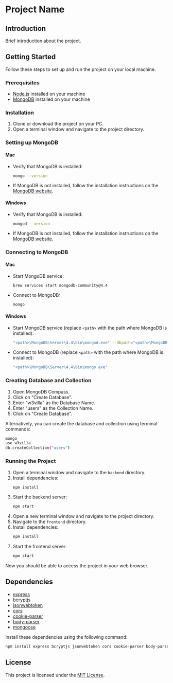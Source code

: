 # Project Name

## Introduction
Brief introduction about the project.

## Getting Started
Follow these steps to set up and run the project on your local machine.

### Prerequisites
- [Node.js](https://nodejs.org/) installed on your machine
- [MongoDB](https://www.mongodb.com/) installed on your machine

### Installation
1. Clone or download the project on your PC.
2. Open a terminal window and navigate to the project directory.

### Setting up MongoDB
#### Mac
- Verify that MongoDB is installed:
  ```bash
  mongo --version
  ```
- If MongoDB is not installed, follow the installation instructions on the [MongoDB website](https://docs.mongodb.com/manual/tutorial/install-mongodb-on-os-x/).

#### Windows
- Verify that MongoDB is installed:
  ```bash
  mongod --version
  ```
- If MongoDB is not installed, follow the installation instructions on the [MongoDB website](https://docs.mongodb.com/manual/tutorial/install-mongodb-on-windows/).

### Connecting to MongoDB
#### Mac
- Start MongoDB service:
  ```bash
  brew services start mongodb-community@4.4
  ```
- Connect to MongoDB:
  ```bash
  mongo
  ```

#### Windows
- Start MongoDB service (replace `<path>` with the path where MongoDB is installed):
  ```bash
  "<path>\MongoDB\Server\4.4\bin\mongod.exe" --dbpath="<path>\MongoDB\data\db"
  ```
- Connect to MongoDB (replace `<path>` with the path where MongoDB is installed):
  ```bash
  "<path>\MongoDB\Server\4.4\bin\mongo.exe"
  ```

### Creating Database and Collection
1. Open MongoDB Compass.
2. Click on "Create Database".
3. Enter "w3villa" as the Database Name.
4. Enter "users" as the Collection Name.
5. Click on "Create Database".

Alternatively, you can create the database and collection using terminal commands:

```bash
mongo
use w3villa
db.createCollection("users")
```

### Running the Project
1. Open a terminal window and navigate to the `backend` directory.
2. Install dependencies:
   ```bash
   npm install
   ```
3. Start the backend server:
   ```bash
   npm start
   ```
4. Open a new terminal window and navigate to the project directory.
5. Navigate to the `frontend` directory.
6. Install dependencies:
   ```bash
   npm install
   ```
7. Start the frontend server:
   ```bash
   npm start
   ```

Now you should be able to access the project in your web browser.

## Dependencies
- [express](https://www.npmjs.com/package/express)
- [bcryptjs](https://www.npmjs.com/package/bcryptjs)
- [jsonwebtoken](https://www.npmjs.com/package/jsonwebtoken)
- [cors](https://www.npmjs.com/package/cors)
- [cookie-parser](https://www.npmjs.com/package/cookie-parser)
- [body-parser](https://www.npmjs.com/package/body-parser)
- [mongoose](https://www.npmjs.com/package/mongoose)

Install these dependencies using the following command:
```bash
npm install express bcryptjs jsonwebtoken cors cookie-parser body-parser mongoose
```

## License
This project is licensed under the [MIT License](LICENSE).
